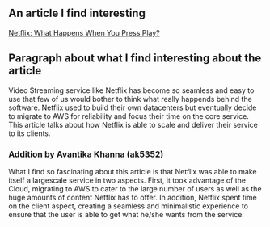 ## An article I find interesting
[Netflix: What Happens When You Press Play?](http://highscalability.com/blog/2017/12/11/netflix-what-happens-when-you-press-play.html)

## Paragraph about what I find interesting about the article
Video Streaming service like Netflix has become so seamless and easy to use that few of us would bother to think what really happends behind the software. 
Netflix used to build their own datacenters but eventually decide to migrate to AWS for reliability and focus their time on the core service.
This article talks about how Netflix is able to scale and deliver their service to its clients.


### Addition by Avantika Khanna (ak5352)
What I find so fascinating about this article is that Netflix was able to make itself a largescale service in two aspects. First, it took 
advantage of the Cloud, migrating to AWS to cater to the large number of users as well as the huge amounts of content Netflix has to offer. 
In addition, Netflix spent time on the client aspect, creating a seamless and minimalistic experience to ensure that the user is able to get 
what he/she wants from the service.